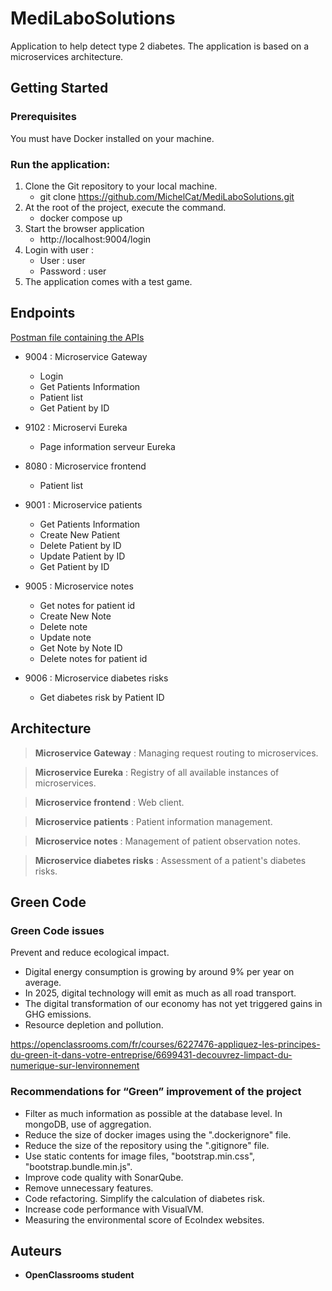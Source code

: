 # MediLaboSolutions

Application to help detect type 2 diabetes. The application is based on a microservices architecture.

## Getting Started

### Prerequisites
You must have Docker installed on your machine.

### Run the application:

1. Clone the Git repository to your local machine.
    * git clone https://github.com/MichelCat/MediLaboSolutions.git
2. At the root of the project, execute the command.
   * docker compose up
3. Start the browser application
   *  http://localhost:9004/login
4. Login with user :
   * User : user
   * Password : user
5. The application comes with a test game.

## Endpoints

[Postman file containing the APIs](./doc/MediLaboSolutions.postman_collection.json)

* 9004 : Microservice Gateway
  * Login
  * Get Patients Information
  * Patient list
  * Get Patient by ID


* 9102 : Microservi Eureka
  * Page information serveur Eureka


* 8080 : Microservice frontend
  * Patient list


* 9001 : Microservice patients
  * Get Patients Information
  * Create New Patient
  * Delete Patient by ID
  * Update Patient by ID
  * Get Patient by ID
* 9005 : Microservice notes
  * Get notes for patient id
  * Create New Note
  * Delete note
  * Update note
  * Get Note by Note ID
  * Delete notes for patient id
* 9006 : Microservice diabetes risks
  * Get diabetes risk by Patient ID


## Architecture
> **Microservice Gateway** : Managing request routing to microservices.

> **Microservice Eureka** : Registry of all available instances of microservices.

> **Microservice frontend** : Web client.

> **Microservice patients** : Patient information management.

> **Microservice notes** : Management of patient observation notes.

> **Microservice diabetes risks** : Assessment of a patient's diabetes risks.


## Green Code

### Green Code issues
Prevent and reduce ecological impact.
* Digital energy consumption is growing by around 9% per year on average.
* In 2025, digital technology will emit as much as all road transport.
* The digital transformation of our economy has not yet triggered gains in GHG emissions.
* Resource depletion and pollution.

https://openclassrooms.com/fr/courses/6227476-appliquez-les-principes-du-green-it-dans-votre-entreprise/6699431-decouvrez-limpact-du-numerique-sur-lenvironnement

### Recommendations for “Green” improvement of the project
* Filter as much information as possible at the database level. In mongoDB, use of aggregation.
* Reduce the size of docker images using the ".dockerignore" file.
* Reduce the size of the repository using the ".gitignore" file.
* Use static contents for image files, "bootstrap.min.css", "bootstrap.bundle.min.js".
* Improve code quality with SonarQube.
* Remove unnecessary features.
* Code refactoring. Simplify the calculation of diabetes risk.
* Increase code performance with VisualVM.
* Measuring the environmental score of EcoIndex websites.

## Auteurs

* **OpenClassrooms student**